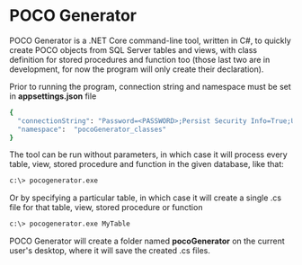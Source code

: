 # POCO Generator

POCO Generator is a .NET Core command-line tool, written in C#, to quickly create POCO objects from SQL Server tables and views, with class definition 
for stored procedures and function too (those last two are in development, for now the program will only create their declaration).

Prior to running the program, connection string and namespace must be set in **appsettings.json** file
```sh
{
  "connectionString": "Password=<PASSWORD>;Persist Security Info=True;User ID=<USERNAME>;Initial Catalog=<DATABASE>;Data Source=<SQL_SERVER_INSTANCE>",
  "namespace":  "pocoGenerator_classes"
}
```

The tool can be run without parameters, in which case it will process every table, view, stored procedure and function in the given database, like that:
```sh
c:\> pocogenerator.exe
```
Or by specifying a particular table, in which case it will create a single .cs file for that table, view, stored procedure or function
```sh
c:\> pocogenerator.exe MyTable
```

POCO Generator will create a folder named **pocoGenerator** on the current user's desktop, where it will save the created .cs files.